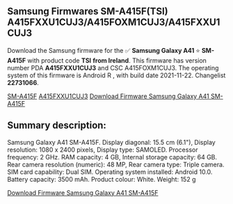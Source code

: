 <h2>Samsung Firmwares SM-A415F(TSI) A415FXXU1CUJ3/A415FOXM1CUJ3/A415FXXU1CUJ3</h2>
Download the Samsung firmware for the ✅ <strong>Samsung Galaxy A41 </strong> ⭐ <strong>SM-A415F</strong> with product code <strong>TSI</strong> <strong> from Ireland</strong>. This firmware has version number PDA <strong>A415FXXU1CUJ3</strong> and CSC A415FOXM1CUJ3. The operating system of this firmware is Android R , with build date 2021-11-22. Changelist <strong>22731066</strong>.


[SM-A415F](https://samfirm.shop/samsung/model/SM-A415F)
[A415FXXU1CUJ3](https://samfirm.shop/samsung/pda/A415FXXU1CUJ3)
[Download Firmware Samsung Galaxy A41 SM-A415F](https://samfirm.shop/samsung/firmware/476414)
<h2>Summary description:</h2>
<p>Samsung Galaxy A41 SM-A415F. Display diagonal: 15.5 cm (6.1"), Display resolution: 1080 x 2400 pixels, Display type: SAMOLED. Processor frequency: 2 GHz. RAM capacity: 4 GB, Internal storage capacity: 64 GB. Rear camera resolution (numeric): 48 MP, Rear camera type: Triple camera. SIM card capability: Dual SIM. Operating system installed: Android 10.0. Battery capacity: 3500 mAh. Product colour: White. Weight: 152 g</p>


[Download Firmware Samsung Galaxy A41 SM-A415F](https://samfirm.shop/samsung/firmware/476414)
